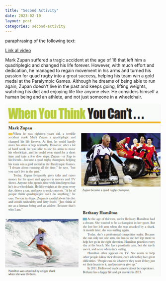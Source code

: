 ```yaml
---
title: "Second Activity"
date: 2023-02-10
layout: post
categories: second-activity
---
```


paraphrasing of the following text:

[Link al video](https://youtube.com/shorts/Hi7ZyAeccps?feature=share)

Mark Zupan suffered a tragic accident at the age of 18 that left him a quadriplegic and changed his life forever. However, with much effort and dedication, he managed to regain movement in his arms and turned his passion for quad rugby into a great success, helping his team win a gold medal at the Paralympic Games. Although he dreams of being able to run again, Zupan doesn't live in the past and keeps going, lifting weights, watching his diet and enjoying life like anyone else. He considers himself a human being and an athlete, and not just someone in a wheelchair.

<!-- Mark Zupan sufrió un trágico accidente a los 18 años que lo dejó tetrapléjico y cambió su vida para siempre. Sin embargo, con mucho esfuerzo y dedicación, logró recuperar el movimiento de sus brazos y convirtió su pasión por el quad rugby en un gran éxito, ayudando a su equipo a ganar una medalla de oro en los Juegos Paralímpicos. Aunque sueña con poder correr de nuevo, Zupan no vive en el pasado y sigue adelante, levantando pesas, cuidando su dieta y disfrutando de la vida como cualquier otra persona. Él se considera un ser humano y atleta, y no solo alguien en silla de ruedas. -->

<img src="../assets/img/palafraseo.png" alt="second-activity" width="500"/>


